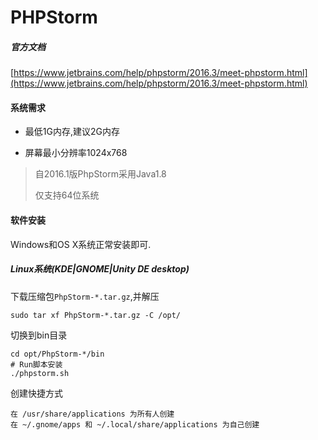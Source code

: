 # PHPStorm

##### 官方文档

[https://www.jetbrains.com/help/phpstorm/2016.3/meet-phpstorm.html](https://www.jetbrains.com/help/phpstorm/2016.3/meet-phpstorm.html)

#### 系统需求

* 最低1G内存,建议2G内存

* 屏幕最小分辨率1024x768

> 自2016.1版PhpStorm采用Java1.8
>
> 仅支持64位系统

#### 软件安装

Windows和OS X系统正常安装即可.

##### Linux系统\(KDE\|GNOME\|Unity DE desktop\)

下载压缩包`PhpStorm-*.tar.gz`,并解压

```
sudo tar xf PhpStorm-*.tar.gz -C /opt/
```

切换到bin目录

```
cd opt/PhpStorm-*/bin
# Run脚本安装
./phpstorm.sh
```

创建快捷方式

```
在 /usr/share/applications 为所有人创建
在 ~/.gnome/apps 和 ~/.local/share/applications 为自己创建
```





